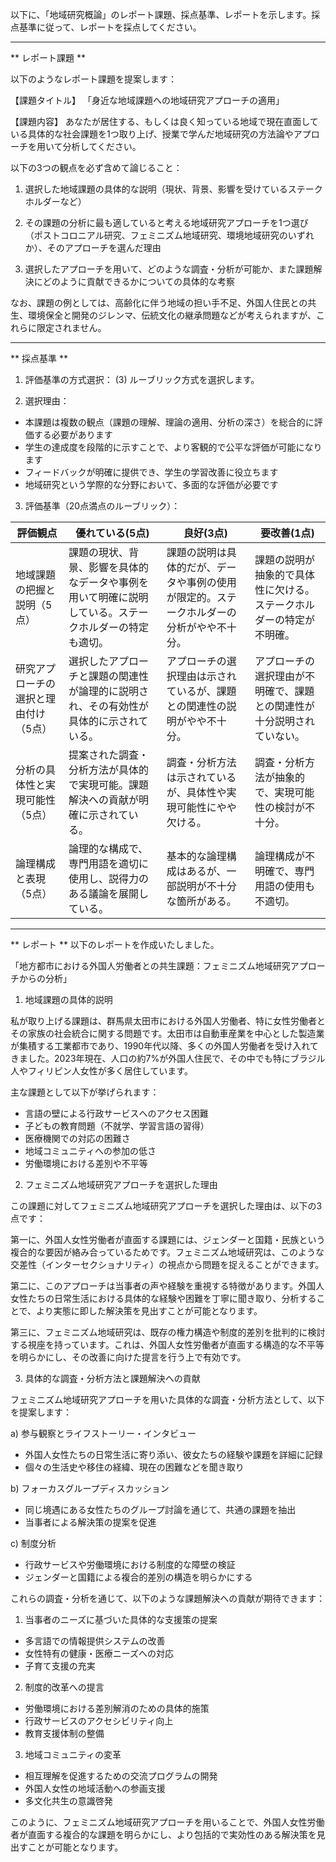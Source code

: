 以下に、「地域研究概論」のレポート課題、採点基準、レポートを示します。採点基準に従って、レポートを採点してください。

---------------------------------------
** レポート課題 **

以下のようなレポート課題を提案します：

【課題タイトル】
「身近な地域課題への地域研究アプローチの適用」

【課題内容】
あなたが居住する、もしくは良く知っている地域で現在直面している具体的な社会課題を1つ取り上げ、授業で学んだ地域研究の方法論やアプローチを用いて分析してください。

以下の3つの観点を必ず含めて論じること：

1. 選択した地域課題の具体的な説明（現状、背景、影響を受けているステークホルダーなど）

2. その課題の分析に最も適していると考える地域研究アプローチを1つ選び（ポストコロニアル研究、フェミニズム地域研究、環境地域研究のいずれか）、そのアプローチを選んだ理由

3. 選択したアプローチを用いて、どのような調査・分析が可能か、また課題解決にどのように貢献できるかについての具体的な考察

なお、課題の例としては、高齢化に伴う地域の担い手不足、外国人住民との共生、環境保全と開発のジレンマ、伝統文化の継承問題などが考えられますが、これらに限定されません。

---------------------------------------
** 採点基準 **

1. 評価基準の方式選択：
(3) ルーブリック方式を選択します。

2. 選択理由：
- 本課題は複数の観点（課題の理解、理論の適用、分析の深さ）を総合的に評価する必要があります
- 学生の達成度を段階的に示すことで、より客観的で公平な評価が可能になります
- フィードバックが明確に提供でき、学生の学習改善に役立ちます
- 地域研究という学際的な分野において、多面的な評価が必要です

3. 評価基準（20点満点のルーブリック）：

| 評価観点 | 優れている(5点) | 良好(3点) | 要改善(1点) |
|----------|----------------|-----------|------------|
| 地域課題の把握と説明（5点） | 課題の現状、背景、影響を具体的なデータや事例を用いて明確に説明している。ステークホルダーの特定も適切。 | 課題の説明は具体的だが、データや事例の使用が限定的。ステークホルダーの分析がやや不十分。 | 課題の説明が抽象的で具体性に欠ける。ステークホルダーの特定が不明確。 |
| 研究アプローチの選択と理由付け（5点） | 選択したアプローチと課題の関連性が論理的に説明され、その有効性が具体的に示されている。 | アプローチの選択理由は示されているが、課題との関連性の説明がやや不十分。 | アプローチの選択理由が不明確で、課題との関連性が十分説明されていない。 |
| 分析の具体性と実現可能性（5点） | 提案された調査・分析方法が具体的で実現可能。課題解決への貢献が明確に示されている。 | 調査・分析方法は示されているが、具体性や実現可能性にやや欠ける。 | 調査・分析方法が抽象的で、実現可能性の検討が不十分。 |
| 論理構成と表現（5点） | 論理的な構成で、専門用語を適切に使用し、説得力のある議論を展開している。 | 基本的な論理構成はあるが、一部説明が不十分な箇所がある。 | 論理構成が不明確で、専門用語の使用も不適切。 |

---------------------------------------
** レポート **
以下のレポートを作成いたしました。

「地方都市における外国人労働者との共生課題：フェミニズム地域研究アプローチからの分析」

1. 地域課題の具体的説明

私が取り上げる課題は、群馬県太田市における外国人労働者、特に女性労働者とその家族の社会統合に関する問題です。太田市は自動車産業を中心とした製造業が集積する工業都市であり、1990年代以降、多くの外国人労働者を受け入れてきました。2023年現在、人口の約7%が外国人住民で、その中でも特にブラジル人やフィリピン人女性が多く居住しています。

主な課題として以下が挙げられます：
- 言語の壁による行政サービスへのアクセス困難
- 子どもの教育問題（不就学、学習言語の習得）
- 医療機関での対応の困難さ
- 地域コミュニティへの参加の低さ
- 労働環境における差別や不平等

2. フェミニズム地域研究アプローチを選択した理由

この課題に対してフェミニズム地域研究アプローチを選択した理由は、以下の3点です：

第一に、外国人女性労働者が直面する課題には、ジェンダーと国籍・民族という複合的な要因が絡み合っているためです。フェミニズム地域研究は、このような交差性（インターセクショナリティ）の視点から問題を捉えることができます。

第二に、このアプローチは当事者の声や経験を重視する特徴があります。外国人女性たちの日常生活における具体的な経験や困難を丁寧に聞き取り、分析することで、より実態に即した解決策を見出すことが可能となります。

第三に、フェミニズム地域研究は、既存の権力構造や制度的差別を批判的に検討する視座を持っています。これは、外国人女性労働者が直面する構造的な不平等を明らかにし、その改善に向けた提言を行う上で有効です。

3. 具体的な調査・分析方法と課題解決への貢献

フェミニズム地域研究アプローチを用いた具体的な調査・分析方法として、以下を提案します：

a) 参与観察とライフストーリー・インタビュー
- 外国人女性たちの日常生活に寄り添い、彼女たちの経験や課題を詳細に記録
- 個々の生活史や移住の経緯、現在の困難などを聞き取り

b) フォーカスグループディスカッション
- 同じ境遇にある女性たちのグループ討論を通じて、共通の課題を抽出
- 当事者による解決策の提案を促進

c) 制度分析
- 行政サービスや労働環境における制度的な障壁の検証
- ジェンダーと国籍による複合的差別の構造を明らかにする

これらの調査・分析を通じて、以下のような課題解決への貢献が期待できます：

1. 当事者のニーズに基づいた具体的な支援策の提案
- 多言語での情報提供システムの改善
- 女性特有の健康・医療ニーズへの対応
- 子育て支援の充実

2. 制度的改革への提言
- 労働環境における差別解消のための具体的施策
- 行政サービスのアクセシビリティ向上
- 教育支援体制の整備

3. 地域コミュニティの変革
- 相互理解を促進するための交流プログラムの開発
- 外国人女性の地域活動への参画支援
- 多文化共生の意識啓発

このように、フェミニズム地域研究アプローチを用いることで、外国人女性労働者が直面する複合的な課題を明らかにし、より包括的で実効性のある解決策を見出すことが可能となります。

